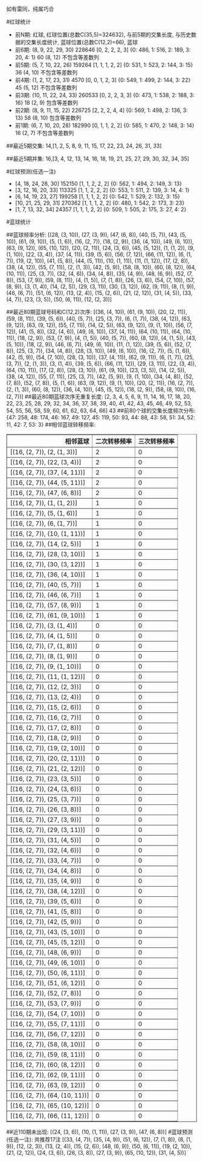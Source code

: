 <!-- 
.. title: 大乐透15050期(2015-05-04)数据分析报告
.. slug: dlott-15050-2015-05-04-report
.. date: 2015-05-05 08:00:00 UTC+08:00
.. tags: Lottery
.. link: 
.. description: 
.. type: text
-->

如有雷同，纯属巧合

<!-- TEASER_END-->

#红球统计

- 前N期: 红球, 红球位置(总数C(35,5)=324632), 与前5期的交集长度, 与历史数据的交集长度统计, 蓝球位置(总数C(12,2)=66), 蓝球
- 前6期: (8, 9, 22, 29, 30) 228646 [0, 2, 2, 2, 3] {0: 486, 1: 516, 2: 189, 3: 20, 4: 1} 60 (8, 12) 不包含等差数列
- 前5期: (5, 7, 10, 22, 26) 159264 [1, 1, 1, 2, 2] {0: 531, 1: 523, 2: 144, 3: 15} 36 (4, 10) 不包含等差数列
- 前4期: (1, 2, 17, 23, 31) 4570 [0, 0, 1, 2, 3] {0: 549, 1: 499, 2: 144, 3: 22} 45 (5, 12) 不包含等差数列
- 前3期: (10, 11, 22, 24, 33) 260533 [0, 2, 2, 3, 3] {0: 473, 1: 538, 2: 188, 3: 16} 18 (2, 9) 包含等差数列
- 前2期: (8, 9, 11, 15, 22) 226725 [2, 2, 2, 4, 4] {0: 569, 1: 498, 2: 136, 3: 13} 58 (8, 10) 包含等差数列
- 前1期: (6, 7, 10, 20, 28) 182990 [0, 1, 1, 2, 2] {0: 585, 1: 470, 2: 148, 3: 14} 16 (2, 7) 不包含等差数列

##最近5期交集:
14,[1, 2, 5, 8, 9, 11, 15, 17, 22, 23, 24, 26, 31, 33]

##最近5期并集:
16,[3, 4, 12, 13, 14, 16, 18, 19, 21, 25, 27, 29, 30, 32, 34, 35]

#红球预测(任选一注)

- [4, 18, 24, 28, 30] 152150 [1, 1, 2, 2, 2] {0: 562, 1: 494, 2: 149, 3: 13}
- [3, 12, 16, 20, 33] 113325 [1, 1, 2, 2, 2] {0: 553, 1: 511, 2: 139, 3: 14, 4: 1}
- [6, 14, 19, 23, 27] 199258 [1, 1, 1, 2, 2] {0: 542, 1: 529, 2: 132, 3: 15}
- [10, 21, 25, 29, 31] 270362 [1, 1, 1, 2, 2] {0: 480, 1: 542, 2: 173, 3: 23}
- [1, 7, 13, 32, 34] 24357 [1, 1, 1, 2, 2] {0: 509, 1: 505, 2: 175, 3: 27, 4: 2}

#蓝球统计

##蓝球频率分析:
[(28, (3, 10)), (27, (3, 9)), (47, (6, 8)), (40, (5, 7)), (43, (5, 10)), (61, (9, 10)), (5, (1, 6)), (16, (2, 7)), (18, (2, 9)), (36, (4, 10)), (49, (6, 10)), (63, (9, 12)), (65, (10, 12)), (20, (2, 11)), (24, (3, 6)), (45, (5, 12)), (1, (1, 2)), (9, (1, 10)), (22, (3, 4)), (37, (4, 11)), (39, (5, 6)), (56, (7, 12)), (66, (11, 12)), (6, (1, 7)), (19, (2, 10)), (41, (5, 8)), (44, (5, 11)), (10, (1, 11)), (11, (1, 12)), (17, (2, 8)), (38, (4, 12)), (55, (7, 11)), (2, (1, 3)), (42, (5, 9)), (58, (8, 10)), (60, (8, 12)), (64, (10, 11)), (25, (3, 7)), (32, (4, 6)), (34, (4, 8)), (35, (4, 9)), (48, (6, 9)), (52, (7, 8)), (53, (7, 9)), (59, (8, 11)), (4, (1, 5)), (7, (1, 8)), (26, (3, 8)), (54, (7, 10)), (57, (8, 9)), (3, (1, 4)), (14, (2, 5)), (29, (3, 11)), (30, (3, 12)), (62, (9, 11)), (8, (1, 9)), (46, (6, 7)), (51, (6, 12)), (13, (2, 4)), (15, (2, 6)), (21, (2, 12)), (31, (4, 5)), (33, (4, 7)), (23, (3, 5)), (50, (6, 11)), (12, (2, 3))]

##最近80期蓝球号码和C(12,2)次序:
[(36, (4, 10)), (61, (9, 10)), (20, (2, 11)), (59, (8, 11)), (39, (5, 6)), (40, (5, 7)), (25, (3, 7)), (6, (1, 7)), (38, (4, 12)), (63, (9, 12)), (63, (9, 12)), (55, (7, 11)), (14, (2, 5)), (63, (9, 12)), (9, (1, 10)), (56, (7, 12)), (41, (5, 8)), (32, (4, 6)), (49, (6, 10)), (37, (4, 11)), (64, (10, 11)), (64, (10, 11)), (18, (2, 9)), (53, (7, 9)), (4, (1, 5)), (40, (5, 7)), (60, (8, 12)), (4, (1, 5)), (43, (5, 10)), (18, (2, 9)), (46, (6, 7)), (49, (6, 10)), (11, (1, 12)), (39, (5, 6)), (52, (7, 8)), (25, (3, 7)), (34, (4, 8)), (28, (3, 10)), (49, (6, 10)), (16, (2, 7)), (5, (1, 6)), (42, (5, 9)), (54, (7, 10)), (28, (3, 10)), (37, (4, 11)), (62, (9, 11)), (6, (1, 7)), (25, (3, 7)), (2, (1, 3)), (3, (1, 4)), (39, (5, 6)), (66, (11, 12)), (29, (3, 11)), (22, (3, 4)), (64, (10, 11)), (17, (2, 8)), (28, (3, 10)), (61, (9, 10)), (23, (3, 5)), (14, (2, 5)), (38, (4, 12)), (55, (7, 11)), (25, (3, 7)), (42, (5, 9)), (9, (1, 10)), (34, (4, 8)), (52, (7, 8)), (52, (7, 8)), (5, (1, 6)), (63, (9, 12)), (9, (1, 10)), (20, (2, 11)), (16, (2, 7)), (2, (1, 3)), (60, (8, 12)), (36, (4, 10)), (45, (5, 12)), (18, (2, 9)), (58, (8, 10)), (16, (2, 7))]
##最近80期蓝球次序无重复长度:
[2, 3, 4, 5, 6, 9, 11, 14, 16, 17, 18, 20, 22, 23, 25, 28, 29, 32, 34, 36, 37, 38, 39, 40, 41, 42, 43, 45, 46, 49, 52, 53, 54, 55, 56, 58, 59, 60, 61, 62, 63, 64, 66] 43
##前80个球的交集长度频次分布:
{47: 258, 48: 174, 46: 167, 49: 127, 45: 119, 50: 93, 44: 88, 43: 58, 51: 34, 52: 11, 42: 7, 53: 3}
##相邻蓝球转移频率:
<table border="1" class="table table-striped dataframe">
  <thead>
    <tr style="text-align: right;">
      <th>相邻蓝球</th>
      <th>二次转移频率</th>
      <th>三次转移频率</th>
    </tr>
  </thead>
  <tbody>
    <tr>
      <td>[(16, (2, 7)), (2, (1, 3))]</td>
      <td>2</td>
      <td>0</td>
    </tr>
    <tr>
      <td>[(16, (2, 7)), (22, (3, 4))]</td>
      <td>2</td>
      <td>0</td>
    </tr>
    <tr>
      <td>[(16, (2, 7)), (37, (4, 11))]</td>
      <td>2</td>
      <td>0</td>
    </tr>
    <tr>
      <td>[(16, (2, 7)), (44, (5, 11))]</td>
      <td>2</td>
      <td>0</td>
    </tr>
    <tr>
      <td>[(16, (2, 7)), (47, (6, 8))]</td>
      <td>2</td>
      <td>0</td>
    </tr>
    <tr>
      <td>[(16, (2, 7)), (1, (1, 2))]</td>
      <td>1</td>
      <td>0</td>
    </tr>
    <tr>
      <td>[(16, (2, 7)), (5, (1, 6))]</td>
      <td>1</td>
      <td>0</td>
    </tr>
    <tr>
      <td>[(16, (2, 7)), (6, (1, 7))]</td>
      <td>1</td>
      <td>0</td>
    </tr>
    <tr>
      <td>[(16, (2, 7)), (10, (1, 11))]</td>
      <td>1</td>
      <td>0</td>
    </tr>
    <tr>
      <td>[(16, (2, 7)), (14, (2, 5))]</td>
      <td>1</td>
      <td>0</td>
    </tr>
    <tr>
      <td>[(16, (2, 7)), (28, (3, 10))]</td>
      <td>1</td>
      <td>0</td>
    </tr>
    <tr>
      <td>[(16, (2, 7)), (30, (3, 12))]</td>
      <td>1</td>
      <td>0</td>
    </tr>
    <tr>
      <td>[(16, (2, 7)), (36, (4, 10))]</td>
      <td>1</td>
      <td>0</td>
    </tr>
    <tr>
      <td>[(16, (2, 7)), (40, (5, 7))]</td>
      <td>1</td>
      <td>0</td>
    </tr>
    <tr>
      <td>[(16, (2, 7)), (46, (6, 7))]</td>
      <td>1</td>
      <td>0</td>
    </tr>
    <tr>
      <td>[(16, (2, 7)), (57, (8, 9))]</td>
      <td>1</td>
      <td>0</td>
    </tr>
    <tr>
      <td>[(16, (2, 7)), (61, (9, 10))]</td>
      <td>1</td>
      <td>0</td>
    </tr>
    <tr>
      <td>[(16, (2, 7)), (3, (1, 4))]</td>
      <td>0</td>
      <td>0</td>
    </tr>
    <tr>
      <td>[(16, (2, 7)), (4, (1, 5))]</td>
      <td>0</td>
      <td>0</td>
    </tr>
    <tr>
      <td>[(16, (2, 7)), (7, (1, 8))]</td>
      <td>0</td>
      <td>0</td>
    </tr>
    <tr>
      <td>[(16, (2, 7)), (8, (1, 9))]</td>
      <td>0</td>
      <td>0</td>
    </tr>
    <tr>
      <td>[(16, (2, 7)), (9, (1, 10))]</td>
      <td>0</td>
      <td>0</td>
    </tr>
    <tr>
      <td>[(16, (2, 7)), (11, (1, 12))]</td>
      <td>0</td>
      <td>0</td>
    </tr>
    <tr>
      <td>[(16, (2, 7)), (12, (2, 3))]</td>
      <td>0</td>
      <td>0</td>
    </tr>
    <tr>
      <td>[(16, (2, 7)), (13, (2, 4))]</td>
      <td>0</td>
      <td>0</td>
    </tr>
    <tr>
      <td>[(16, (2, 7)), (15, (2, 6))]</td>
      <td>0</td>
      <td>0</td>
    </tr>
    <tr>
      <td>[(16, (2, 7)), (16, (2, 7))]</td>
      <td>0</td>
      <td>0</td>
    </tr>
    <tr>
      <td>[(16, (2, 7)), (17, (2, 8))]</td>
      <td>0</td>
      <td>0</td>
    </tr>
    <tr>
      <td>[(16, (2, 7)), (18, (2, 9))]</td>
      <td>0</td>
      <td>0</td>
    </tr>
    <tr>
      <td>[(16, (2, 7)), (19, (2, 10))]</td>
      <td>0</td>
      <td>0</td>
    </tr>
    <tr>
      <td>[(16, (2, 7)), (20, (2, 11))]</td>
      <td>0</td>
      <td>0</td>
    </tr>
    <tr>
      <td>[(16, (2, 7)), (21, (2, 12))]</td>
      <td>0</td>
      <td>0</td>
    </tr>
    <tr>
      <td>[(16, (2, 7)), (23, (3, 5))]</td>
      <td>0</td>
      <td>0</td>
    </tr>
    <tr>
      <td>[(16, (2, 7)), (24, (3, 6))]</td>
      <td>0</td>
      <td>0</td>
    </tr>
    <tr>
      <td>[(16, (2, 7)), (25, (3, 7))]</td>
      <td>0</td>
      <td>0</td>
    </tr>
    <tr>
      <td>[(16, (2, 7)), (26, (3, 8))]</td>
      <td>0</td>
      <td>0</td>
    </tr>
    <tr>
      <td>[(16, (2, 7)), (27, (3, 9))]</td>
      <td>0</td>
      <td>0</td>
    </tr>
    <tr>
      <td>[(16, (2, 7)), (29, (3, 11))]</td>
      <td>0</td>
      <td>0</td>
    </tr>
    <tr>
      <td>[(16, (2, 7)), (31, (4, 5))]</td>
      <td>0</td>
      <td>0</td>
    </tr>
    <tr>
      <td>[(16, (2, 7)), (32, (4, 6))]</td>
      <td>0</td>
      <td>0</td>
    </tr>
    <tr>
      <td>[(16, (2, 7)), (33, (4, 7))]</td>
      <td>0</td>
      <td>0</td>
    </tr>
    <tr>
      <td>[(16, (2, 7)), (34, (4, 8))]</td>
      <td>0</td>
      <td>0</td>
    </tr>
    <tr>
      <td>[(16, (2, 7)), (35, (4, 9))]</td>
      <td>0</td>
      <td>0</td>
    </tr>
    <tr>
      <td>[(16, (2, 7)), (38, (4, 12))]</td>
      <td>0</td>
      <td>0</td>
    </tr>
    <tr>
      <td>[(16, (2, 7)), (39, (5, 6))]</td>
      <td>0</td>
      <td>0</td>
    </tr>
    <tr>
      <td>[(16, (2, 7)), (41, (5, 8))]</td>
      <td>0</td>
      <td>0</td>
    </tr>
    <tr>
      <td>[(16, (2, 7)), (42, (5, 9))]</td>
      <td>0</td>
      <td>0</td>
    </tr>
    <tr>
      <td>[(16, (2, 7)), (43, (5, 10))]</td>
      <td>0</td>
      <td>0</td>
    </tr>
    <tr>
      <td>[(16, (2, 7)), (45, (5, 12))]</td>
      <td>0</td>
      <td>0</td>
    </tr>
    <tr>
      <td>[(16, (2, 7)), (48, (6, 9))]</td>
      <td>0</td>
      <td>0</td>
    </tr>
    <tr>
      <td>[(16, (2, 7)), (49, (6, 10))]</td>
      <td>0</td>
      <td>0</td>
    </tr>
    <tr>
      <td>[(16, (2, 7)), (50, (6, 11))]</td>
      <td>0</td>
      <td>0</td>
    </tr>
    <tr>
      <td>[(16, (2, 7)), (51, (6, 12))]</td>
      <td>0</td>
      <td>0</td>
    </tr>
    <tr>
      <td>[(16, (2, 7)), (52, (7, 8))]</td>
      <td>0</td>
      <td>0</td>
    </tr>
    <tr>
      <td>[(16, (2, 7)), (53, (7, 9))]</td>
      <td>0</td>
      <td>0</td>
    </tr>
    <tr>
      <td>[(16, (2, 7)), (54, (7, 10))]</td>
      <td>0</td>
      <td>0</td>
    </tr>
    <tr>
      <td>[(16, (2, 7)), (55, (7, 11))]</td>
      <td>0</td>
      <td>0</td>
    </tr>
    <tr>
      <td>[(16, (2, 7)), (56, (7, 12))]</td>
      <td>0</td>
      <td>0</td>
    </tr>
    <tr>
      <td>[(16, (2, 7)), (58, (8, 10))]</td>
      <td>0</td>
      <td>0</td>
    </tr>
    <tr>
      <td>[(16, (2, 7)), (59, (8, 11))]</td>
      <td>0</td>
      <td>0</td>
    </tr>
    <tr>
      <td>[(16, (2, 7)), (60, (8, 12))]</td>
      <td>0</td>
      <td>0</td>
    </tr>
    <tr>
      <td>[(16, (2, 7)), (62, (9, 11))]</td>
      <td>0</td>
      <td>0</td>
    </tr>
    <tr>
      <td>[(16, (2, 7)), (63, (9, 12))]</td>
      <td>0</td>
      <td>0</td>
    </tr>
    <tr>
      <td>[(16, (2, 7)), (64, (10, 11))]</td>
      <td>0</td>
      <td>0</td>
    </tr>
    <tr>
      <td>[(16, (2, 7)), (65, (10, 12))]</td>
      <td>0</td>
      <td>0</td>
    </tr>
    <tr>
      <td>[(16, (2, 7)), (66, (11, 12))]</td>
      <td>0</td>
      <td>0</td>
    </tr>
  </tbody>
</table>
##近110期未出现:
[(24, (3, 6)), (10, (1, 11)), (27, (3, 9)), (47, (6, 8))]
#蓝球预测(任选一注):
共推荐17注
[(33, (4, 7)), (35, (4, 9)), (51, (6, 12)), (7, (1, 8)), (8, (1, 9)), (12, (2, 3)), (13, (2, 4)), (15, (2, 6)), (48, (6, 9)), (50, (6, 11)), (19, (2, 10)), (21, (2, 12)), (24, (3, 6)), (26, (3, 8)), (27, (3, 9)), (65, (10, 12)), (31, (4, 5))]

